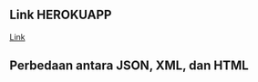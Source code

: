 ## Link HEROKUAPP

[Link](https://tugas3-django.herokuapp.com/mywatchlist/)

## Perbedaan antara JSON, XML, dan HTML


